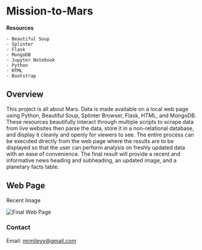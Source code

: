 # Mission-to-Mars

**Resources**

    - Beautiful Soup
    - Splinter
    - Flask
    - MongoDB
    - Jupyter Notebook
    - Python
    - HTML
    - Bootstrap

## Overview

This project is all about Mars.  Data is made available on a local web page using Python, Beautiful Soup, Splinter Browser, Flask, HTML, and MongoDB.  These resources beautifully interact through multiple scripts to scrape data from live websites then parse the data, store it in a non-relational database, and display it cleanly and openly for viewers to see.  The entire process can be executed directly from the web page where the results are to be displayed so that the user can perform analysis on freshly updated data with an ease of convenience.  The final result will provide a recent and informative news heading and subheading, an updated image, and a planetary facts table.

## Web Page

Recent Image

![Final Web Page](https://user-images.githubusercontent.com/100544761/170171444-d9011d7a-a15f-4801-96ac-ba872eacc28b.png)

<style>05-24-22 {text-align: right}</style>

### Contact

Email: mrmileyy@gmail.com